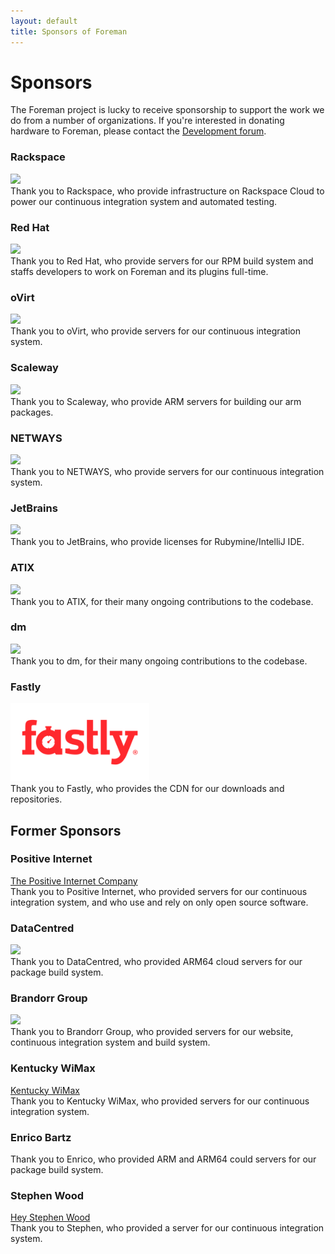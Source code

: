 ```yaml
---
layout: default
title: Sponsors of Foreman
---
```


# Sponsors

The Foreman project is lucky to receive sponsorship to support the work we do from a number of organizations.  If you're interested in donating hardware to Foreman, please contact the <a href="support.html">Development forum</a>.

### Rackspace

<div class="lead text-left"><a href="https://www.rackspace.com"><img src="/static/images/sponsors/rackspace.jpg" /></a></div>
Thank you to Rackspace, who provide infrastructure on Rackspace Cloud to power our continuous integration system and automated testing.

### Red Hat

<div class="lead text-left"><a href="https://www.redhat.com"><img src="/static/images/sponsors/redhat.svg" height="100px"/></a></div>
Thank you to Red Hat, who provide servers for our RPM build system and staffs developers to work on Foreman and its plugins full-time.

### oVirt

<div class="lead text-left"><a href="http://www.ovirt.org"><img src="/static/images/sponsors/oVirt.svg" height="100px"/></a></div>
Thank you to oVirt, who provide servers for our continuous integration system.

### Scaleway
<div class="lead text-left"><a href="https://www.scaleway.com/"><img src="/static/images/sponsors/scaleway.svg" height="100px"/></a></div>
Thank you to Scaleway, who provide ARM servers for building our arm packages.

### NETWAYS
<div class="lead text-left"><a href="https://www.netways.de"><img src="/static/images/sponsors/netways.svg" height="100px"/></a></div>
Thank you to NETWAYS, who provide servers for our continuous integration system.

### JetBrains

<div class="lead text-left"><a href="http://www.jetbrains.com/ruby"><img src="/static/images/sponsors/jetbrains.svg" height="125px"/></a></div>
Thank you to JetBrains, who provide licenses for Rubymine/IntelliJ IDE.

### ATIX

<div class="lead text-left"><a href="https://www.atix.de"><img src="/static/images/sponsors/atix.png" height="125px"/></a></div>
Thank you to ATIX, for their many ongoing contributions to the codebase.

### dm

<div class="lead text-left"><a href="https://www.dm.de"><img src="/static/images/sponsors/dm.jpg" height="125px"/></a></div>
Thank you to dm, for their many ongoing contributions to the codebase.

### Fastly
<div class="lead text-left"><a href="https://fastly.com"><img src="/static/images/sponsors/fastly.png" height="125px"/></a></div>
Thank you to Fastly, who provides the CDN for our downloads and repositories.

## Former Sponsors

### Positive Internet

<div class="lead text-left"><a href="http://www.positive-internet.com">The Positive Internet Company</a></div>
Thank you to Positive Internet, who provided servers for our continuous integration system, and who use and rely on only open source software.

### DataCentred

<div class="lead text-left"><a href="http://www.datacentred.co.uk/"><img src="/static/images/sponsors/datacentred.jpg" /></a></div>
Thank you to DataCentred, who provided ARM64 cloud servers for our package build system.

### Brandorr Group

<div class="lead text-left"><a href="https://www.brandorr.com"><img src="/static/images/sponsors/brandorr.png" /></a></div>
Thank you to Brandorr Group, who provided servers for our website, continuous integration system and build system.

### Kentucky WiMax

<div class="lead text-left"><a href="http://www.kywimax.com">Kentucky WiMax</a></div>
Thank you to Kentucky WiMax, who provided servers for our continuous integration system.

### Enrico Bartz

Thank you to Enrico, who provided ARM and ARM64 could servers for our package build system.

### Stephen Wood

<div class="lead text-left"><a href="http://www.heystephenwood.com">Hey Stephen Wood</a></div>
Thank you to Stephen, who provided a server for our continuous integration system.
